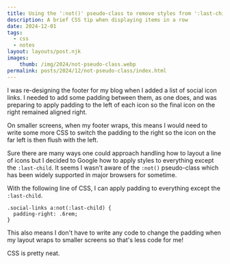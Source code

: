 ```yaml
---
title: Using the ':not()' pseudo-class to remove styles from ':last-child'
description: A brief CSS tip when displaying items in a row
date: 2024-12-01
tags:
  - css
  - notes
layout: layouts/post.njk
images:
    thumb: /img/2024/not-pseudo-class.webp
permalink: posts/2024/12/not-pseudo-class/index.html
---
```


I was re-designing the footer for my blog when I added a list of social icon links. I needed to add some padding between them, as one does, and was preparing to apply padding to the left of each icon so the final icon on the right remained aligned right. 

On smaller screens, when my footer wraps, this means I would need to write some more CSS to switch the padding to the right so the icon on the far left is then flush with the left. 

Sure there are many ways one could approach handling how to layout a line of icons but I decided to Google how to apply styles to everything except the `:last-child`. It seems I wasn't aware of the `:not()` pseudo-class which has been widely supported in major browsers for sometime. 

With the following line of CSS, I can apply padding to everything except the `:last-child`. 

```
.social-links a:not(:last-child) {
  padding-right: .6rem;
}
```

This also means I don't have to write any code to change the padding when my layout wraps to smaller screens so that's less code for me! 

CSS is pretty neat. 